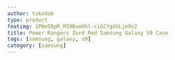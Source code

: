 ```yaml
---
author: tokodab
type: product
featimg: 1PNe5DpR_M39BxeOhl-ciGCYgXVLje9s2
title: Power Rangers Zord Red Samsung Galaxy S9 Case
tags: [samsung, galaxy, s9]
category: [samsung]
---
```

